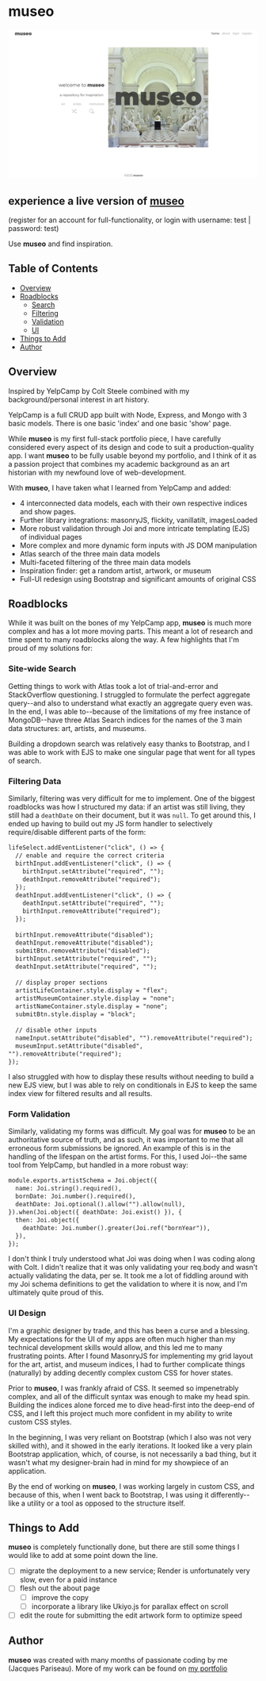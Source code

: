 # **museo**

![](./public/images/museo.png)

## experience a live version of [**museo**](https://museo.onrender.com)

(register for an account for full-functionality, or login with username: test | password: test)

Use **museo** and find inspiration.

## Table of Contents

- [Overview](#overview)
- [Roadblocks](#roadblocks)
  - [Search](#site-wide-search)
  - [Filtering](#filtering-data)
  - [Validation](#form-validation)
  - [UI](#ui-design)
- [Things to Add](#things-to-add)
- [Author](#author)

## Overview

Inspired by YelpCamp by Colt Steele combined with my background/personal interest in art history.

YelpCamp is a full CRUD app built with Node, Express, and Mongo with 3 basic models. There is one basic 'index' and one basic 'show' page.

While **museo** is my first full-stack portfolio piece, I have carefully considered every aspect of its design and code to suit a production-quality app. I want **museo** to be fully usable beyond my portfolio, and I think of it as a passion project that combines my academic background as an art historian with my newfound love of web-development.

With **museo**, I have taken what I learned from YelpCamp and added:

- 4 interconnected data models, each with their own respective indices and show pages.
- Further library integrations: masonryJS, flickity, vanillatilt, imagesLoaded
- More robust validation through Joi and more intricate templating (EJS) of individual pages
- More complex and more dynamic form inputs with JS DOM manipulation
- Atlas search of the three main data models
- Multi-faceted filtering of the three main data models
- Inspiration finder: get a random artist, artwork, or museum
- Full-UI redesign using Bootstrap and significant amounts of original CSS

## Roadblocks

While it was built on the bones of my YelpCamp app, **museo** is much more complex and has a lot more moving parts. This meant a lot of research and time spent to many roadblocks along the way. A few highlights that I'm proud of my solutions for:

### Site-wide Search

Getting things to work with Atlas took a lot of trial-and-error and StackOverflow questioning. I struggled to formulate the perfect aggregate query--and also to understand what exactly an aggregate query even was. In the end, I was able to--because of the limitations of my free instance of MongoDB--have three Atlas Search indices for the names of the 3 main data structures: art, artists, and museums.

Building a dropdown search was relatively easy thanks to Bootstrap, and I was able to work with EJS to make one singular page that went for all types of search.

### Filtering Data

Similarly, filtering was very difficult for me to implement. One of the biggest roadblocks was how I structured my data: if an artist was still living, they still had a `deathDate` on their document, but it was `null`. To get around this, I ended up having to build out my JS form handler to selectively require/disable different parts of the form:

```
lifeSelect.addEventListener("click", () => {
  // enable and require the correct criteria
  birthInput.addEventListener("click", () => {
    birthInput.setAttribute("required", "");
    deathInput.removeAttribute("required");
  });
  deathInput.addEventListener("click", () => {
    deathInput.setAttribute("required", "");
    birthInput.removeAttribute("required");
  });

  birthInput.removeAttribute("disabled");
  deathInput.removeAttribute("disabled");
  submitBtn.removeAttribute("disabled");
  birthInput.setAttribute("required", "");
  deathInput.setAttribute("required", "");

  // display proper sections
  artistLifeContainer.style.display = "flex";
  artistMuseumContainer.style.display = "none";
  artistNameContainer.style.display = "none";
  submitBtn.style.display = "block";

  // disable other inputs
  nameInput.setAttribute("disabled", "").removeAttribute("required");
  museumInput.setAttribute("disabled", "").removeAttribute("required");
});
```

I also struggled with how to display these results without needing to build a new EJS view, but I was able to rely on conditionals in EJS to keep the same index view for filtered results and all results.

### Form Validation

Similarly, validating my forms was difficult. My goal was for **museo** to be an authoritative source of truth, and as such, it was important to me that all erroneous form submissions be ignored. An example of this is in the handling of the lifespan on the artist forms. For this, I used Joi--the same tool from YelpCamp, but handled in a more robust way:

```
module.exports.artistSchema = Joi.object({
  name: Joi.string().required(),
  bornDate: Joi.number().required(),
  deathDate: Joi.optional().allow("").allow(null),
}).when(Joi.object({ deathDate: Joi.exist() }), {
  then: Joi.object({
    deathDate: Joi.number().greater(Joi.ref("bornYear")),
  }),
});
```

I don't think I truly understood what Joi was doing when I was coding along with Colt. I didn't realize that it was only validating your req.body and wasn't actually validating the data, per se. It took me a lot of fiddling around with my Joi schema definitions to get the validation to where it is now, and I'm ultimately quite proud of this.

### UI Design

I'm a graphic designer by trade, and this has been a curse and a blessing. My expectations for the UI of my apps are often much higher than my technical development skills would allow, and this led me to many frustrating points. After I found MasonryJS for implementing my grid layout for the art, artist, and museum indices, I had to further complicate things (naturally) by adding decently complex custom CSS for hover states.

Prior to **museo**, I was frankly afraid of CSS. It seemed so impenetrably complex, and all of the difficult syntax was enough to make my head spin. Building the indices alone forced me to dive head-first into the deep-end of CSS, and I left this project much more confident in my ability to write custom CSS styles.

In the beginning, I was very reliant on Bootstrap (which I also was not very skilled with), and it showed in the early iterations. It looked like a very plain Bootstrap application, which, of course, is not necessarily a bad thing, but it wasn't what my designer-brain had in mind for my showpiece of an application.

By the end of working on **museo**, I was working largely in custom CSS, and because of this, when I went back to Bootstrap, I was using it differently--like a utility or a tool as opposed to the structure itself.

## Things to Add

**museo** is completely functionally done, but there are still some things I would like to add at some point down the line.

- [ ] migrate the deployment to a new service; Render is unfortunately very slow, even for a paid instance
- [ ] flesh out the about page
  - [ ] improve the copy
  - [ ] incorporate a library like Ukiyo.js for parallax effect on scroll
- [ ] edit the route for submitting the edit artwork form to optimize speed

## Author

**museo** was created with many months of passionate coding by me (Jacques Pariseau). More of my work can be found on [my portfolio](https://j-par.com)
